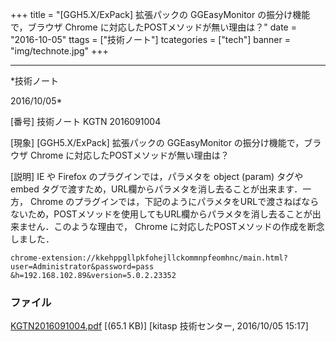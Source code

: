 ﻿+++
title = "[GGH5.X/ExPack] 拡張パックの GGEasyMonitor の振分け機能で，ブラウザ Chrome に対応したPOSTメソッドが無い理由は？"
date = "2016-10-05"
ttags = ["技術ノート"]
tcategories = ["tech"]
banner = "img/technote.jpg"
+++

-----------------------------------------------------------------------------------------------------------------------------

*技術ノート

2016/10/05*


[番号]
技術ノート KGTN 2016091004

[現象]
[GGH5.X/ExPack] 拡張パックの GGEasyMonitor の振分け機能で，ブラウザ
Chrome に対応したPOSTメソッドが無い理由は？

[説明]
IE や Firefox のプラグインでは，パラメタを object (param) タグやembed
タグで渡すため，URL欄からパラメタを消し去ることが出来ます．一方， Chrome
のプラグインでは，下記のようにパラメタをURLで渡さねばならないため，POSTメソッドを使用してもURL欄からパラメタを消し去ることが出来ません．このような理由で，
Chrome に対応したPOSTメソッドの作成を断念しました．

    chrome-extension://kkehppgllpkfohejllckommnpfeomhnc/main.html?user=Administrator&password=pass
    &h=192.168.102.89&version=5.0.2.23352


### ファイル

 
 


[KGTN2016091004.pdf](http://techreport.kitasp.net/attachments/download/3062/KGTN2016091004.pdf)
 [(65.1 KB)] [kitasp 技術センター, 2016/10/05
15:17]


 


 

